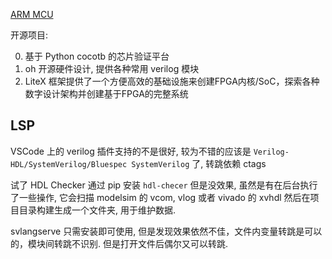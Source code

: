 

[ARM MCU](https://zhuanlan.zhihu.com/p/489213515) 

开源项目:

0. 基于 Python cocotb 的芯片验证平台
1. oh 开源硬件设计, 提供各种常用 verilog 模块
2. LiteX 框架提供了一个方便高效的基础设施来创建FPGA内核/SoC，探索各种数字设计架构并创建基于FPGA的完整系统


## LSP

VSCode 上的 verilog 插件支持的不是很好, 较为不错的应该是 `Verilog-HDL/SystemVerilog/Bluespec SystemVerilog` 了, 转跳依赖 ctags

试了 HDL Checker 通过 pip 安装 `hdl-checer` 但是没效果, 虽然是有在后台执行了一些操作, 它会扫描 modelsim 的 vcom, vlog 或者 vivado 的 xvhdl 然后在项目目录构建生成一个文件夹, 用于维护数据.

svlangserve 只需安装即可使用, 但是发现效果依然不佳，文件内变量转跳是可以的，模块间转跳不识别. 但是打开文件后偶尔又可以转跳.

